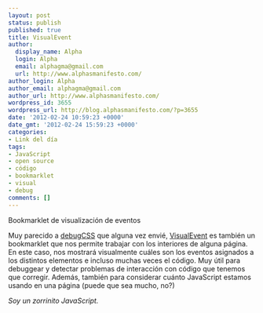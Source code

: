 ```yaml
---
layout: post
status: publish
published: true
title: VisualEvent
author:
  display_name: Alpha
  login: Alpha
  email: alphagma@gmail.com
  url: http://www.alphasmanifesto.com/
author_login: Alpha
author_email: alphagma@gmail.com
author_url: http://www.alphasmanifesto.com/
wordpress_id: 3655
wordpress_url: http://blog.alphasmanifesto.com/?p=3655
date: '2012-02-24 10:59:23 +0000'
date_gmt: '2012-02-24 15:59:23 +0000'
categories:
- Link del día
tags:
- JavaScript
- open source
- código
- bookmarklet
- visual
- debug
comments: []
---
```


Bookmarklet de visualización de eventos


Muy parecido a <a href="https://blog.alphasmanifesto.com/2011/10/26/link-del-dia-debugcss/">debugCSS</a> que alguna vez envié, <a href="https://github.com/DataTables/VisualEvent">VisualEvent</a> es también un bookmarklet que nos permite trabajar con los interiores de alguna página. En este caso, nos mostrará visualmente cuáles son los eventos asignados a los distintos elementos e incluso muchas veces el código. Muy útil para debuggear y detectar problemas de interacción con código que tenemos que corregir. Además, también para considerar cuánto JavaScript estamos usando en una página (puede que sea mucho, no?)

_Soy un zorrinito JavaScript._

